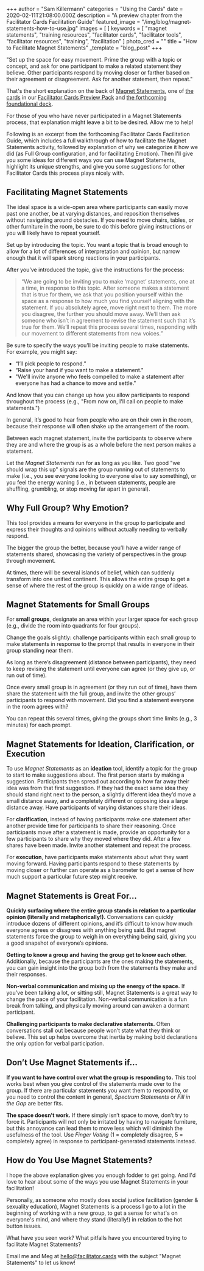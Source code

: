 +++
author = "Sam Killermann"
categories = "Using the Cards"
date = 2020-02-11T21:08:00.000Z
description = "A preview chapter from the Facilitator Cards Facilitation Guide"
featured_image = "/img/blog/magnet-statements-how-to-use.jpg"
images = [ ]
keywords = [
  "magnet statements",
  "training resources",
  "facilitator cards",
  "facilitator tools",
  "facilitator resources",
  "training",
  "facilitation"
]
photo_cred = ""
title = "How to Facilitate Magnet Statements"
_template = "blog_post"
+++

"Set up the space for easy movement. Prime the group with a topic or concept, and ask for one participant to make a related statement they believe. Other participants respond by moving closer or farther based on their agreement or disagreement. Ask for another statement, then repeat."

That's the short explanation on the back of [Magnet Statements](https://www.facilitator.cards/cards/magnet-statements/), one of [the cards](https://www.facilitator.cards/cards/) in our [Facilitator Cards Preview Pack](https://www.facilitator.cards/preview-pack "Facilitator Cards Preview Pack") and [the forthcoming foundational deck](https://www.kickstarter.com/projects/facilitatorcards/facilitator-cards "Facilitator cards on Kickstarter").

For those of you who have never participated in a Magnet Statements process, that explanation might leave a bit to be desired. Allow me to help!

Following is an excerpt from the forthcoming Facilitator Cards Facilitation Guide, which includes a full walkthrough of how to facilitate the Magnet Statements activity, followed by explanation of why we categorize it how we did (as Full Group configuration, and for facilitating Emotion). Then I'll give you some ideas for different ways you can use Magnet Statements, highlight its unique strengths, and give you some suggestions for other Facilitator Cards this process plays nicely with.

## Facilitating Magnet Statements

The ideal space is a wide-open area where participants can easily move past one another, be at varying distances, and reposition themselves without navigating around obstacles. If you need to move chairs, tables, or other furniture in the room, be sure to do this before giving instructions or you will likely have to repeat yourself.

Set up by introducing the topic. You want a topic that is broad enough to allow for a lot of differences of interpretation and opinion, but narrow enough that it will spark strong reactions in your participants.

After you’ve introduced the topic, give the instructions for the process:

> “We are going to be inviting you to make ‘magnet’ statements, one at a time, in response to this topic. After someone makes a statement that is true for them, we ask that you position yourself within the space as a response to how much you find yourself aligning with the statement. If you absolutely agree, move right next to them. The more you disagree, the further you should move away. We’ll then ask someone who isn’t in agreement to revise the statement such that it’s true for them. We’ll repeat this process several times, responding with our movement to different statements from new voices.”

Be sure to specify the ways you’ll be inviting people to make statements. For example, you might say:

* “I’ll pick people to respond.”
* “Raise your hand if you want to make a statement."
* "We'll invite anyone who feels compelled to make a statement after everyone has had a chance to move and settle."

And know that you can change up how you allow participants to respond throughout the process (e.g., "From now on, I'll call on people to make statements.")

In general, it’s good to hear from people who are on their own in the room, because their response will often shake up the arrangement of the room.

Between each magnet statement, invite the participants to observe where they are and where the group is as a whole before the next person makes a statement.

Let the _Magnet Statements_ run for as long as you like. Two good "we should wrap this up" signals are the group running out of statements to make (i.e., you see everyone looking to everyone else to say something), or you feel the energy waning (i.e., in between statements, people are shuffling, grumbling, or stop moving far apart in general).

## Why Full Group? Why Emotion?

This tool provides a means for everyone in the group to participate and express their thoughts and opinions without actually needing to verbally respond.

The bigger the group the better, because you’ll have a wider range of statements shared, showcasing the variety of perspectives in the group through movement.

At times, there will be several islands of belief, which can suddenly transform into one unified continent. This allows the entire group to get a sense of where the rest of the group is quickly on a wide range of ideas.

## Magnet Statements for Small Groups

For **small groups**, designate an area within your larger space for each group (e.g., divide the room into quadrants for four groups).

Change the goals slightly: challenge participants within each small group to make statements in response to the prompt that results in everyone in their group standing near them.

As long as there’s disagreement (distance between participants), they need to keep revising the statement until everyone can agree (or they give up, or run out of time).

Once every small group is in agreement (or they run out of time), have them share the statement with the full group, and invite the other groups’ participants to respond with movement. Did you find a statement everyone in the room agrees with?

You can repeat this several times, giving the groups short time limits (e.g., 3 minutes) for each prompt.

## Magnet Statements for Ideation, Clarification, or Execution

To use _Magnet Statements_ as an **ideation** tool, identify a topic for the group to start to make suggestions about. The first person starts by making a suggestion. Participants then spread out according to how far away their idea was from that first suggestion. If they had the exact same idea they should stand right next to the person, a slightly different idea they’d move a small distance away, and a completely different or opposing idea a large distance away. Have participants of varying distances share their ideas.

For **clarification**, instead of having participants make one statement after another provide time for participants to share their reasoning. Once participants move after a statement is made, provide an opportunity for a few participants to share why they moved where they did. After a few shares have been made. Invite another statement and repeat the process.

For **execution**, have participants make statements about what they want moving forward. Having participants respond to these statements by moving closer or further can operate as a barometer to get a sense of how much support a particular future step might receive.

## Magnet Statements is Great For…

**Quickly surfacing where the entire group stands in relation to a particular opinion (literally and metaphorically!).** Conversations can quickly introduce dozens of different opinions, and it’s difficult to know how much everyone agrees or disagrees with anything being said. But magnet statements force the group to weigh in on everything being said, giving you a good snapshot of everyone’s opinions.

**Getting to know a group and having the group get to know each other.** Additionally, because the participants are the ones making the statements, you can gain insight into the group both from the statements they make and their responses.

**Non-verbal communication and mixing up the energy of the space.** If you’ve been talking a lot, or sitting still, Magnet Statements is a great way to change the pace of your facilitation. Non-verbal communication is a fun break from talking, and physically moving around can awaken a dormant participant.

**Challenging participants to make declarative statements.** Often conversations stall out because people won’t state what they think or believe. This set up helps overcome that inertia by making bold declarations the only option for verbal participation.

## Don’t Use Magnet Statements if…

**If you want to have control over what the group is responding to.** This tool works best when you give control of the statements made over to the group. If there are particular statements you want them to respond to, or you need to control the content in general, _Spectrum Statements_ or _Fill in the Gap_ are better fits.

**The space doesn’t work.** If there simply isn’t space to move, don’t try to force it. Participants will not only be irritated by having to navigate furniture, but this annoyance can lead them to move less which will diminish the usefulness of the tool. Use _Finger Voting_ (1 = completely disagree, 5 = completely agree) in response to participant-generated statements instead.

## How do You Use Magnet Statements?

I hope the above explanation gives you enough fodder to get going. And I'd love to hear about some of the ways you use Magnet Statements in your facilitation!

Personally, as someone who mostly does social justice facilitation (gender & sexuality education), Magnet Statements is a process I go to a lot in the beginning of working with a new group, to get a sense for what's on everyone's mind, and where they stand (literally!) in relation to the hot button issues.

What have you seen work? What pitfalls have you encountered trying to facilitate Magnet Statements?

Email me and Meg at [hello@facilitator.cards](mailto:hello@facilitator.cards?subject=Magnet%20Statements) with the subject "Magnet Statements" to let us know!
